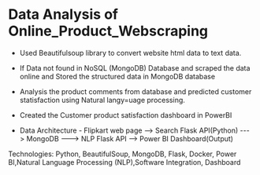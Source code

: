 # Data Analysis of Online_Product_Webscraping

- Used Beautifulsoup library to convert website html data to text data.
- If Data not found in NoSQL (MongoDB) Database and scraped the data online and Stored the structured data in MongoDB database 
- Analysis the product comments from database and predicted customer statisfaction using Natural langy=uage processing.
- Created the Customer product satisfaction dashboard in PowerBI 

- Data Architecture - Flipkart web page --> Search Flask API(Python) ---> MongoDB ---> NLP Flask API --> Power BI Dashboard(Output)  

Technologies: Python, BeautifulSoup, MongoDB, Flask, Docker, Power BI,Natural Language Processing (NLP),Software Integration, Dashboard
